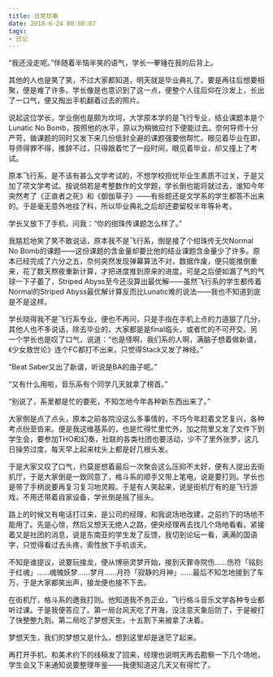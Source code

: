 ```yaml
---
title: 日常琐事
date: 2018-6-24 00:00:07
tags: 
- 日记
---
```

“我还没走呢。”伴随着半恼半笑的语气，学长一拳锤在我的后背上。
<!-- more -->
其他的人也是笑了笑，不过大家都知道，明天就是毕业典礼了。要是再往后想要相聚，便是难了许多。学长像是也意识到了这一点，便整个人往后仰在沙发上，长出了一口气，便又掏出手机翻着过去的照片。

说起这位学长，学业倒也是颇为坎坷，大学原本学的是飞行专业，结业课题本是个Lunatic No Bomb，按照他的水平，原以为稍微应付下便能过去。奈何导师十分严苛，做课题的同时又发下来几份低封全避的课题强要他帮忙。眼见着毕业在即，导师得罪不得，推辞不过，只得跟着忙了一段时间，眼见着毕业，却又撞上了考试。

原本飞行系，是不该有甚么文学考试的，不想学校担忧毕业生素质不过关，于是又加了项文学考试。按说倘若是考整数作的文学题，学长倒也能将就过去，谁知今年突然考了《正直者之死》和《御伽草子》——有些题还是文学系的学生都答不出来的。于是毫无意外地挂了科，所以毕业典礼之后却还要留校半年等补考。

学长又放下了手机，问我：“你的绀珠传课题怎么样了。”

我尴尬地笑了笑不敢说话，原本我不是飞行系，倒是接了个绀珠传无欠Normal No Bomb的课题——这份课题的含金量却要比他的结业课题含金量少了许多。原本已经完成了六分之五，奈何突然发现弹幕算法不对，数据作废，便只能推倒重来，花了数天熬夜重新计算，才把进度推到原来的进度。可是之后便如漏了气的气球一下子萎了，Striped Abyss至今还没算出最优解——虽然飞行系的学生都传着Normal的Striped Abyss最优解计算反而比Lunatic难的说法——我也不知道到底是不是这样。

学长晓得我不是飞行系专业，便也不再问，只是手指在手机上点的力道狠了几分，其他人也不多说话，除去毕业的，大家都是是final临头，或者忙的不可开交。另一个学长也是叹了口气，说道：“也是怪啊，我们系的人啊，满脑子想着做新谱，《少女救世论》连个FC都打不出来，只觉得Stack又发了神经。”

“Beat Saber又出了新谱，听说是BA的曲子呢。”

“又有什么用啦，音乐系有个同学几天就拿了榜首。”

“别说了，系里都是忙的要死，不知怎地今年各种新东西出来了。”

大家倒是点了点头，原本之前各院没这么多事情的，不巧今年赶着文艺复兴，各种考点纷至沓来。便是我这维基系的，也是忙得忙里忙外，加之院里又发了文件下到学生会，要参加THO和幻奏，社联的各类社团也要活动，少不了里外张罗，这几日操劳过度，每天早上起来枕头上都是好几根头发。

于是大家又叹了口气，约莫是想着最后一次聚会这么压抑不太好，便有人提出去街机厅，于是大家倒是一致同意了，格斗系的顺手又带上笔电，说是要打则。学长也是带了手柄说要再复习复习地灵殿。于是有人笑起来，说是街机厅有的是飞行游戏，不用还带着自家设备，学长倒是摇了摇头。

路上的时候又有电话打过来，是公司的经理，和我说场地改建，之前约下的场地不能用了。先是心惊，然后又想天无绝人之路，便央经理再去找几个场地看看。紧接着又是社团的消息，说是东南亚的学生发了反馈，我切到论坛一看，满满的国语字，只觉得看过去头疼，索性放下手机谈天。

不知是谁提议，说要玩接龙，便从博丽灵梦开始，接到灭罪寺院伤……伤符「铭刻于红魂」……魂魄妖梦……梦月……月符「寂静的月神」……最后不知怎地接到了车万，于是大家都笑出声，接龙便也接不下去。

在街机厅，格斗系的邀我打则。他知道我不务正业，飞行格斗音乐文学各种专业都听过课。于是我便答应了。第一局台风天吃了开海，没注意天象后防了，于是被打了快整整九割。第二局吃了梦想天生，十五割下来被拿了决着。

梦想天生，我们的梦想又是什么，想到这里却是迷茫了起来。

再打开手机，和美术约下的线稿发了回来，经理也说明天再去勘察一下几个场地，学生会又下来通知说要整理年鉴——我便知道这几天又有得忙了。

